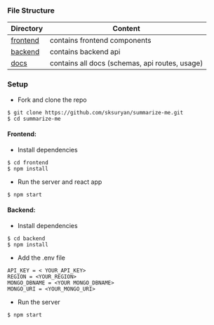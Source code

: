 ### File Structure

| Directory                                                                                         | Content                      |
| --------------------------------------------------------------------------------------------------| ---------------------------- |
| [frontend](https://github.com/sksuryan/summarize-me/tree/main/frontend) | contains frontend components |
| [backend](https://github.com/sksuryan/summarize-me/tree/main/backend)   | contains backend api         |
| [docs](https://github.com/sksuryan/summarize-me/tree/main/docs)         | contains all docs (schemas, api routes, usage) |

### Setup

- Fork and clone the repo

```
$ git clone https://github.com/sksuryan/summarize-me.git
$ cd summarize-me
```

#### Frontend:
- Install dependencies
```
$ cd frontend
$ npm install
```

- Run the server and react app

```
$ npm start
```

#### Backend:
- Install dependencies
```
$ cd backend
$ npm install
```
- Add the .env file

```
API_KEY = < YOUR_API_KEY>
REGION = <YOUR_REGION>
MONGO_DBNAME = <YOUR MONGO_DBNAME>
MONGO_URI = <YOUR_MONGO_URI>
```

- Run the server
```
$ npm start
```
